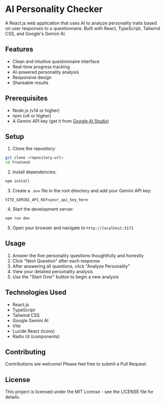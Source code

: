 # AI Personality Checker

A React.js web application that uses AI to analyze personality traits based on user responses to a questionnaire. Built with React, TypeScript, Tailwind CSS, and Google's Gemini AI.

## Features

- Clean and intuitive questionnaire interface
- Real-time progress tracking
- AI-powered personality analysis
- Responsive design
- Shareable results

## Prerequisites

- Node.js (v14 or higher)
- npm (v6 or higher)
- A Gemini API key (get it from [Google AI Studio](https://makersuite.google.com/app/apikey))

## Setup

1. Clone the repository:
```bash
git clone <repository-url>
cd frontend
```

2. Install dependencies:
```bash
npm install
```

3. Create a `.env` file in the root directory and add your Gemini API key:
```
VITE_GEMINI_API_KEY=your_api_key_here
```

4. Start the development server:
```bash
npm run dev
```

5. Open your browser and navigate to `http://localhost:5173`

## Usage

1. Answer the five personality questions thoughtfully and honestly
2. Click "Next Question" after each response
3. After answering all questions, click "Analyze Personality"
4. View your detailed personality analysis
5. Use the "Start Over" button to begin a new analysis

## Technologies Used

- React.js
- TypeScript
- Tailwind CSS
- Google Gemini AI
- Vite
- Lucide React (icons)
- Radix UI (components)

## Contributing

Contributions are welcome! Please feel free to submit a Pull Request.

## License

This project is licensed under the MIT License - see the LICENSE file for details.
